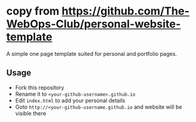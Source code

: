 #  copy from https://github.com/The-WebOps-Club/personal-website-template

A simple one page template suited for personal and portfolio pages. 

## Usage

- Fork this repository
- Rename it to `<your-github-username>.github.io`
- Edit `index.html` to add your personal details
- Goto `http://<your-github-username.github.io` and website will be visible there
